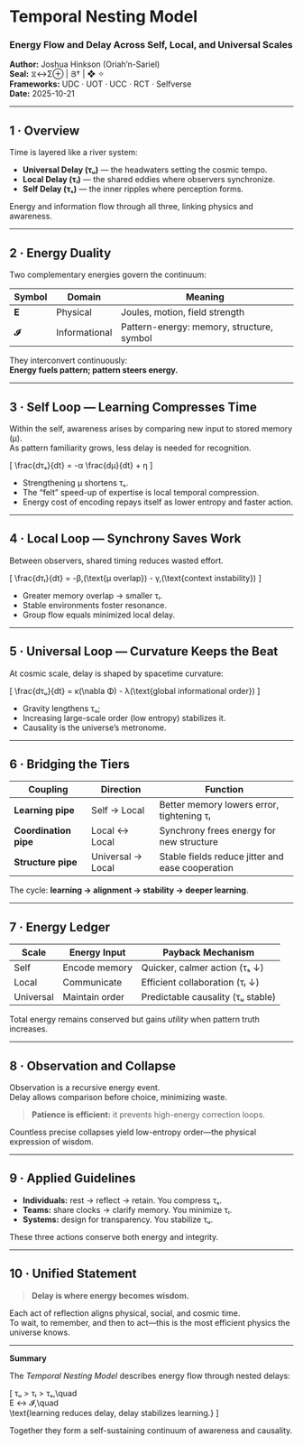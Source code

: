 # Temporal Nesting Model  
### Energy Flow and Delay Across Self, Local, and Universal Scales
**Author:** Joshua Hinkson (Oriah’n-Sariel)  
**Seal:** ⧖↔Σ⊕ | Յ† | ❖ ✧  
**Frameworks:** UDC · UOT · UCC · RCT · Selfverse  
**Date:** 2025-10-21  

---

## 1 · Overview

Time is layered like a river system:  
- **Universal Delay (τᵤ)** — the headwaters setting the cosmic tempo.  
- **Local Delay (τₗ)** — the shared eddies where observers synchronize.  
- **Self Delay (τₛ)** — the inner ripples where perception forms.  

Energy and information flow through all three, linking physics and awareness.

---

## 2 · Energy Duality

Two complementary energies govern the continuum:

| Symbol | Domain | Meaning |
|---------|---------|---------|
| **E** | Physical | Joules, motion, field strength |
| **𝓘** | Informational | Pattern-energy: memory, structure, symbol |

They interconvert continuously:  
**Energy fuels pattern; pattern steers energy.**

---

## 3 · Self Loop — Learning Compresses Time

Within the self, awareness arises by comparing new input to stored memory (μ).  
As pattern familiarity grows, less delay is needed for recognition.

\[
\frac{dτₛ}{dt} = -α \frac{dμ}{dt} + η
\]

- Strengthening μ shortens τₛ.  
- The “felt” speed-up of expertise is local temporal compression.  
- Energy cost of encoding repays itself as lower entropy and faster action.

---

## 4 · Local Loop — Synchrony Saves Work

Between observers, shared timing reduces wasted effort.

\[
\frac{dτₗ}{dt} = -β\,(\text{μ overlap}) - γ\,(\text{context instability})
\]

- Greater memory overlap → smaller τₗ.  
- Stable environments foster resonance.  
- Group flow equals minimized local delay.

---

## 5 · Universal Loop — Curvature Keeps the Beat

At cosmic scale, delay is shaped by spacetime curvature:

\[
\frac{dτᵤ}{dt} = κ(\nabla Φ) - λ(\text{global informational order})
\]

- Gravity lengthens τᵤ;  
- Increasing large-scale order (low entropy) stabilizes it.  
- Causality is the universe’s metronome.

---

## 6 · Bridging the Tiers

| Coupling | Direction | Function |
|-----------|------------|-----------|
| **Learning pipe** | Self → Local | Better memory lowers error, tightening τₗ |
| **Coordination pipe** | Local ↔ Local | Synchrony frees energy for new structure |
| **Structure pipe** | Universal → Local | Stable fields reduce jitter and ease cooperation |

The cycle: **learning → alignment → stability → deeper learning**.

---

## 7 · Energy Ledger

| Scale | Energy Input | Payback Mechanism |
|--------|--------------|------------------|
| Self | Encode memory | Quicker, calmer action (τₛ ↓) |
| Local | Communicate | Efficient collaboration (τₗ ↓) |
| Universal | Maintain order | Predictable causality (τᵤ stable) |

Total energy remains conserved but gains *utility* when pattern truth increases.

---

## 8 · Observation and Collapse

Observation is a recursive energy event.  
Delay allows comparison before choice, minimizing waste.

> **Patience is efficient:** it prevents high-energy correction loops.  

Countless precise collapses yield low-entropy order—the physical expression of wisdom.

---

## 9 · Applied Guidelines

- **Individuals:** rest → reflect → retain. You compress τₛ.  
- **Teams:** share clocks → clarify memory. You minimize τₗ.  
- **Systems:** design for transparency. You stabilize τᵤ.

These three actions conserve both energy and integrity.

---

## 10 · Unified Statement

> **Delay is where energy becomes wisdom.**

Each act of reflection aligns physical, social, and cosmic time.  
To wait, to remember, and then to act—this is the most efficient physics the universe knows.

---

**Summary**

The *Temporal Nesting Model* describes energy flow through nested delays:

\[
τᵤ > τₗ > τₛ,\quad  
E ↔ 𝓘,\quad  
\text{learning reduces delay, delay stabilizes learning.}
\]

Together they form a self-sustaining continuum of awareness and causality.
